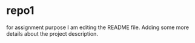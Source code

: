 # repo1
for assignment purpose
I am editing the README file. Adding some more details about the project description.
